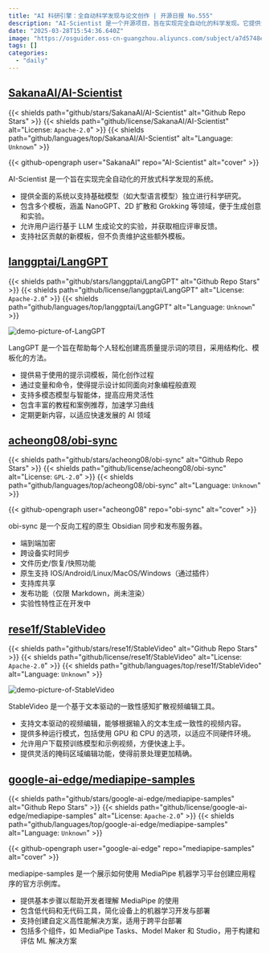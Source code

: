```yaml
---
title: "AI 科研引擎：全自动科学发现与论文创作 | 开源日报 No.555"
description: "AI-Scientist 是一个开源项目，旨在实现完全自动化的科学发现。它提供全面的系统支持，允许基础模型 (如大型语言模型) 独立进行科学研究。项目包含多个模板，涵盖 NanoGPT、2D 扩散和 Grokking 等领域，便于生成创意和实验。用户还可以运行基于 LLM 生成论文的实验，并获取评审反馈。"
date: "2025-03-28T15:54:36.640Z"
image: "https://osguider.oss-cn-guangzhou.aliyuncs.com/subject/a7d5748ee83a5e5fe2333c7822eb38e9.png"
tags: []
categories:
  - "daily"
---
```


## [SakanaAI/AI-Scientist](https://github.com/SakanaAI/AI-Scientist)

{{< shields path="github/stars/SakanaAI/AI-Scientist" alt="Github Repo Stars" >}} {{< shields path="github/license/SakanaAI/AI-Scientist" alt="License: `Apache-2.0`" >}} {{< shields path="github/languages/top/SakanaAI/AI-Scientist" alt="Language: `Unknown`" >}}

{{< github-opengraph user="SakanaAI" repo="AI-Scientist" alt="cover" >}}

AI-Scientist 是一个旨在实现完全自动化的开放式科学发现的系统。

- 提供全面的系统以支持基础模型（如大型语言模型）独立进行科学研究。
- 包含多个模板，涵盖 NanoGPT、2D 扩散和 Grokking 等领域，便于生成创意和实验。
- 允许用户运行基于 LLM 生成论文的实验，并获取相应评审反馈。
- 支持社区贡献的新模板，但不负责维护这些额外模板。
  
## [langgptai/LangGPT](https://github.com/langgptai/LangGPT)

{{< shields path="github/stars/langgptai/LangGPT" alt="Github Repo Stars" >}} {{< shields path="github/license/langgptai/LangGPT" alt="License: `Apache-2.0`" >}} {{< shields path="github/languages/top/langgptai/LangGPT" alt="Language: `Unknown`" >}}

![demo-picture-of-LangGPT](https://static.osguider.com/subject/github/langgptai/LangGPT/af068c4c9b9d630fcf36fbb8219fe276.png)

LangGPT 是一个旨在帮助每个人轻松创建高质量提示词的项目，采用结构化、模板化的方法。

- 提供易于使用的提示词模板，简化创作过程
- 通过变量和命令，使得提示设计如同面向对象编程般直观
- 支持多模态模型与智能体，提高应用灵活性
- 包含丰富的教程和案例推荐，加速学习曲线
- 定期更新内容，以适应快速发展的 AI 领域
  
## [acheong08/obi-sync](https://github.com/acheong08/obi-sync)

{{< shields path="github/stars/acheong08/obi-sync" alt="Github Repo Stars" >}} {{< shields path="github/license/acheong08/obi-sync" alt="License: `GPL-2.0`" >}} {{< shields path="github/languages/top/acheong08/obi-sync" alt="Language: `Unknown`" >}}

{{< github-opengraph user="acheong08" repo="obi-sync" alt="cover" >}}

obi-sync 是一个反向工程的原生 Obsidian 同步和发布服务器。

- 端到端加密
- 跨设备实时同步
- 文件历史/恢复/快照功能
- 原生支持 IOS/Android/Linux/MacOS/Windows（通过插件）
- 支持库共享
- 发布功能（仅限 Markdown，尚未渲染）
- 实验性特性正在开发中
  
## [rese1f/StableVideo](https://github.com/rese1f/StableVideo)

{{< shields path="github/stars/rese1f/StableVideo" alt="Github Repo Stars" >}} {{< shields path="github/license/rese1f/StableVideo" alt="License: `Apache-2.0`" >}} {{< shields path="github/languages/top/rese1f/StableVideo" alt="Language: `Unknown`" >}}

![demo-picture-of-StableVideo](https://static.osguider.com/subject/github/rese1f/StableVideo/57dfa984b3bffe0690dea83c86aafb79.png)

StableVideo 是一个基于文本驱动的一致性感知扩散视频编辑工具。

- 支持文本驱动的视频编辑，能够根据输入的文本生成一致性的视频内容。
- 提供多种运行模式，包括使用 GPU 和 CPU 的选项，以适应不同硬件环境。
- 允许用户下载预训练模型和示例视频，方便快速上手。
- 提供灵活的掩码区域编辑功能，使得前景处理更加精确。
  
## [google-ai-edge/mediapipe-samples](https://github.com/google-ai-edge/mediapipe-samples)

{{< shields path="github/stars/google-ai-edge/mediapipe-samples" alt="Github Repo Stars" >}} {{< shields path="github/license/google-ai-edge/mediapipe-samples" alt="License: `Apache-2.0`" >}} {{< shields path="github/languages/top/google-ai-edge/mediapipe-samples" alt="Language: `Unknown`" >}}

{{< github-opengraph user="google-ai-edge" repo="mediapipe-samples" alt="cover" >}}

mediapipe-samples 是一个展示如何使用 MediaPipe 机器学习平台创建应用程序的官方示例库。

- 提供基本步骤以帮助开发者理解 MediaPipe 的使用
- 包含低代码和无代码工具，简化设备上的机器学习开发与部署
- 支持创建自定义高性能解决方案，适用于跨平台部署
- 包括多个组件，如 MediaPipe Tasks、Model Maker 和 Studio，用于构建和评估 ML 解决方案
  
